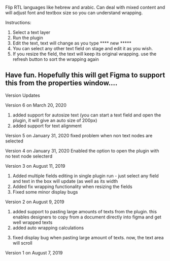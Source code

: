 Flip RTL languages like hebrew and arabic.
Can deal with mixed content and will adjust font and textbox size so you can understand wrapping.

Instructions:

1. Select a text layer
2. Run the plugin
3. Edit the text, text will change as you type
**** new *****
4. You can select any other text field on stage and edit it as you wish. 
5. If you resize the field, the text will keep its original wrapping. use the refresh button to sort the wrapping again

Have fun. Hopefully this will get Figma to support this from the properties window....
-----------------------------------

Version Updates

Version 6 on March 20, 2020
1. added support for autosize text (you can start a text field and open the plugin, it will give an auto size of 200px)
2. added support for text alignment

Version 5 on January 31, 2020
fixed problem when non text nodes are selected

Version 4 on January 31, 2020
Enabled the option to open the plugin with no text node selecterd

Version 3 on August 11, 2019
1. Added multiple fields editing in single plugin run - just select any field and text in the box will update (as well as its width
2. Added fix wrapping functionality when resizing the fields
3. Fixed some minor display bugs

Version 2 on August 9, 2019
1) added support to pasting large amounts of texts from the plugin. this enables designers to copy from a document directly into figma and get well wrapped texts
2) added auto wrapping calculations
3. fixed display bug when pasting large amount of texts. now, the text area will scroll

Version 1 on August 7, 2019

